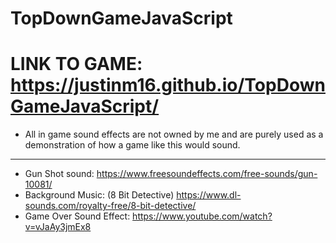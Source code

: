 # TopDownGameJavaScript
# LINK TO GAME: https://justinm16.github.io/TopDownGameJavaScript/

- All in game sound effects are not owned by me and are purely used as a demonstration of
  how a game like this would sound.

---------------------------------------------------------------------------------------------
- Gun Shot sound: https://www.freesoundeffects.com/free-sounds/gun-10081/
- Background Music: (8 Bit Detective) https://www.dl-sounds.com/royalty-free/8-bit-detective/
- Game Over Sound Effect: https://www.youtube.com/watch?v=vJaAy3jmEx8
